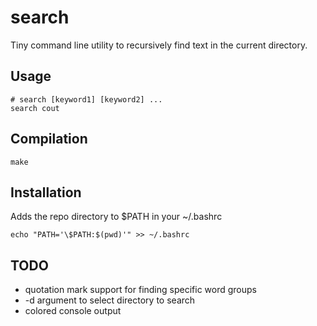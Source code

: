 # search

Tiny command line utility to recursively find text in the current directory.

## Usage
```
# search [keyword1] [keyword2] ...
search cout
```

## Compilation

```
make
```

## Installation

Adds the repo directory to $PATH in your ~/.bashrc
```
echo "PATH='\$PATH:$(pwd)'" >> ~/.bashrc
```

## TODO
- quotation mark support for finding specific word groups
- -d argument to select directory to search 
- colored console output

